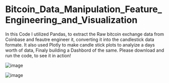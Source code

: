 # Bitcoin_Data_Manipulation_Feature_Engineering_and_Visualization
In this Code I utilized Pandas, to extract the Raw bitcoin exchange data from Coinbase and feautre engineer it, converting it into the candlestick data formate.
It also used Plotly to make candle stick plots to analyize a days worth of data, Finaly building a Dashbord of the same. Please download and run the code, to see it in action!


![image](https://user-images.githubusercontent.com/61573655/115332800-2e41e400-a15e-11eb-8d4c-24f64bb67a6f.png)

![image](https://user-images.githubusercontent.com/61573655/115332809-326e0180-a15e-11eb-9cb6-2fd37347c4f7.png)
